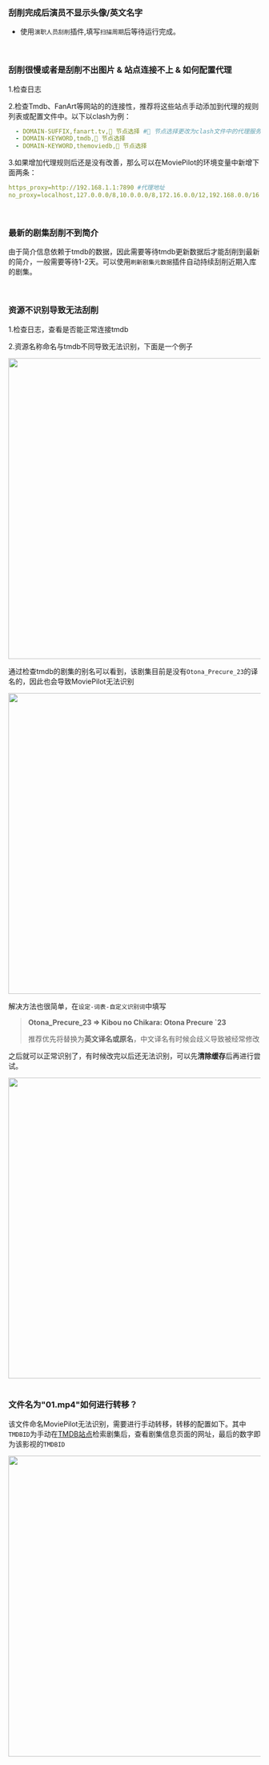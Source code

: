 ### 刮削完成后演员不显示头像/英文名字

 - 使用`演职人员刮削`插件,填写`扫描周期`后等待运行完成。

<br>

### 刮削很慢或者是刮削不出图片 & 站点连接不上 & 如何配置代理

1.检查日志

2.检查Tmdb、FanArt等网站的的连接性，推荐将这些站点手动添加到代理的规则列表或配置文件中。以下以clash为例：
```yaml
  - DOMAIN-SUFFIX,fanart.tv,🚀 节点选择 #🚀 节点选择更改为clash文件中的代理服务器组的名称即可
  - DOMAIN-KEYWORD,tmdb,🚀 节点选择
  - DOMAIN-KEYWORD,themoviedb,🚀 节点选择  
```

3.如果增加代理规则后还是没有改善，那么可以在MoviePilot的环境变量中新增下面两条：
```yaml
https_proxy=http://192.168.1.1:7890 #代理地址
no_proxy=localhost,127.0.0.0/8,10.0.0.0/8,172.16.0.0/12,192.168.0.0/16
```
<br>

### 最新的剧集刮削不到简介

由于简介信息依赖于tmdb的数据，因此需要等待tmdb更新数据后才能刮削到最新的简介，一般需要等待1-2天。可以使用`刷新剧集元数据`插件自动持续刮削近期入库的剧集。

<br>

### 资源不识别导致无法刮削

1.检查日志，查看是否能正常连接tmdb

2.资源名称命名与tmdb不同导致无法识别，下面是一个例子

 <div align=center> <img src="https://github.com/Putarku/MoviePilot-Help/raw/main/img/图片1.png" width="600"> </div>

 通过检查tmdb的剧集的别名可以看到，该剧集目前是没有`Otona_Precure_23`的译名的，因此也会导致MoviePilot无法识别

 <div align=center> <img src="https://github.com/Putarku/MoviePilot-Help/raw/main/img/图片2.png" width="600"> </div>

解决方法也很简单，在`设定-词表-自定义识别词`中填写

> **Otona_Precure_23 => Kibou no Chikara: Otona Precure `23**
> 
> 推荐优先将替换为**英文译名或原名**，中文译名有时候会歧义导致被经常修改

之后就可以正常识别了，有时候改完以后还无法识别，可以先**清除缓存**后再进行尝试。

 <div align=center> <img src="https://github.com/Putarku/MoviePilot-Help/raw/main/img/图片3.png" width="600"> </div>


<br>

### 文件名为"01.mp4"如何进行转移？
该文件命名MoviePilot无法识别，需要进行手动转移，转移的配置如下。其中`TMDBID`为手动在[TMDB站点](https://www.themoviedb.org)检索剧集后，查看剧集信息页面的网址，最后的数字即为该影视的`TMDBID`
 <div align=center> <img src="https://github.com/Putarku/MoviePilot-Help/raw/main/img/图片4.png" width="600"> </div>


<br>



